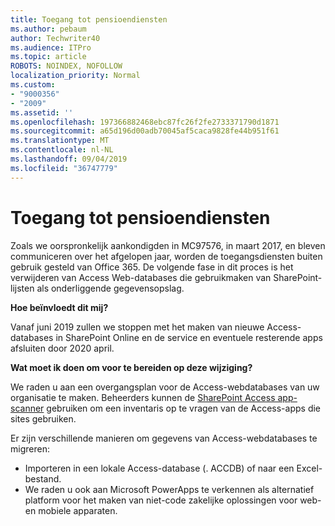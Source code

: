 ```yaml
---
title: Toegang tot pensioendiensten
ms.author: pebaum
author: Techwriter40
ms.audience: ITPro
ms.topic: article
ROBOTS: NOINDEX, NOFOLLOW
localization_priority: Normal
ms.custom:
- "9000356"
- "2009"
ms.assetid: ''
ms.openlocfilehash: 197366882468ebc87fc26f2fe2733371790d1871
ms.sourcegitcommit: a65d196d00adb70045af5caca9828fe44b951f61
ms.translationtype: MT
ms.contentlocale: nl-NL
ms.lasthandoff: 09/04/2019
ms.locfileid: "36747779"
---
```

# <a name="access-services-retirement"></a>Toegang tot pensioendiensten

Zoals we oorspronkelijk aankondigden in MC97576, in maart 2017, en bleven communiceren over het afgelopen jaar, worden de toegangsdiensten buiten gebruik gesteld van Office 365. De volgende fase in dit proces is het verwijderen van Access Web-databases die gebruikmaken van SharePoint-lijsten als onderliggende gegevensopslag.

**Hoe beïnvloedt dit mij?**

Vanaf juni 2019 zullen we stoppen met het maken van nieuwe Access-databases in SharePoint Online en de service en eventuele resterende apps afsluiten door 2020 april.

**Wat moet ik doen om voor te bereiden op deze wijziging?**

We raden u aan een overgangsplan voor de Access-webdatabases van uw organisatie te maken. Beheerders kunnen de [SharePoint Access app-scanner](https://github.com/SharePoint/PnP-Tools/tree/master/Solutions/SharePoint.AccessApp.Scanner) gebruiken om een inventaris op te vragen van de Access-apps die sites gebruiken.

Er zijn verschillende manieren om gegevens van Access-webdatabases te migreren:

- Importeren in een lokale Access-database (. ACCDB) of naar een Excel-bestand.
- We raden u ook aan Microsoft PowerApps te verkennen als alternatief platform voor het maken van niet-code zakelijke oplossingen voor web-en mobiele apparaten.